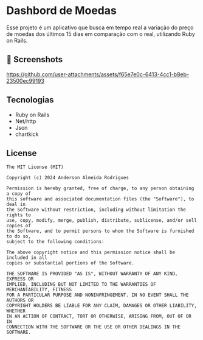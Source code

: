 # Dashbord de Moedas
Esse projeto é um aplicativo que busca em tempo real a variação do preço de moedas dos últimos 15 dias em comparação com o real, utilizando Ruby on Rails.

## :camera_flash: Screenshots

https://github.com/user-attachments/assets/f65e7e0c-6413-4cc1-b8eb-23500ec99193


## Tecnologias
- Ruby on Rails
- Net/http
- Json
- chartkick

## License
```
The MIT License (MIT)

Copyright (c) 2024 Anderson Almeida Rodrigues

Permission is hereby granted, free of charge, to any person obtaining a copy of
this software and associated documentation files (the "Software"), to deal in
the Software without restriction, including without limitation the rights to
use, copy, modify, merge, publish, distribute, sublicense, and/or sell copies of
the Software, and to permit persons to whom the Software is furnished to do so,
subject to the following conditions:

The above copyright notice and this permission notice shall be included in all
copies or substantial portions of the Software.

THE SOFTWARE IS PROVIDED "AS IS", WITHOUT WARRANTY OF ANY KIND, EXPRESS OR
IMPLIED, INCLUDING BUT NOT LIMITED TO THE WARRANTIES OF MERCHANTABILITY, FITNESS
FOR A PARTICULAR PURPOSE AND NONINFRINGEMENT. IN NO EVENT SHALL THE AUTHORS OR
COPYRIGHT HOLDERS BE LIABLE FOR ANY CLAIM, DAMAGES OR OTHER LIABILITY, WHETHER
IN AN ACTION OF CONTRACT, TORT OR OTHERWISE, ARISING FROM, OUT OF OR IN
CONNECTION WITH THE SOFTWARE OR THE USE OR OTHER DEALINGS IN THE SOFTWARE.
```
